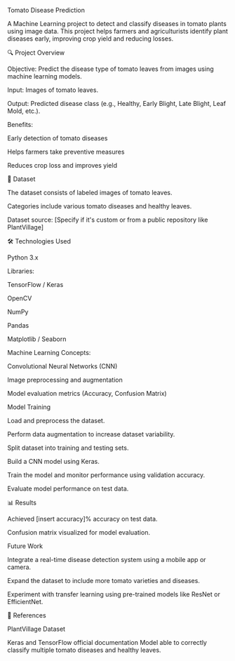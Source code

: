 Tomato Disease Prediction

A Machine Learning project to detect and classify diseases in tomato plants using image data. This project helps farmers and agriculturists identify plant diseases early, improving crop yield and reducing losses.

🔍 Project Overview

Objective: Predict the disease type of tomato leaves from images using machine learning models.

Input: Images of tomato leaves.

Output: Predicted disease class (e.g., Healthy, Early Blight, Late Blight, Leaf Mold, etc.).

Benefits:

Early detection of tomato diseases

Helps farmers take preventive measures

Reduces crop loss and improves yield

📁 Dataset

The dataset consists of labeled images of tomato leaves.

Categories include various tomato diseases and healthy leaves.

Dataset source: [Specify if it's custom or from a public repository like PlantVillage]

🛠️ Technologies Used

Python 3.x

Libraries:

TensorFlow / Keras

OpenCV

NumPy

Pandas

Matplotlib / Seaborn

Machine Learning Concepts:

Convolutional Neural Networks (CNN)

Image preprocessing and augmentation

Model evaluation metrics (Accuracy, Confusion Matrix)






Model Training

Load and preprocess the dataset.

Perform data augmentation to increase dataset variability.

Split dataset into training and testing sets.

Build a CNN model using Keras.

Train the model and monitor performance using validation accuracy.

Evaluate model performance on test data.

📊 Results

Achieved [insert accuracy]% accuracy on test data.

Confusion matrix visualized for model evaluation.

Future Work

Integrate a real-time disease detection system using a mobile app or camera.

Expand the dataset to include more tomato varieties and diseases.

Experiment with transfer learning using pre-trained models like ResNet or EfficientNet.

📄 References

PlantVillage Dataset

Keras and TensorFlow official documentation
Model able to correctly classify multiple tomato diseases and healthy leaves.

